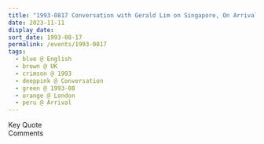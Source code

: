 ```yaml
---
title: "1993-0817 Conversation with Gerald Lim on Singapore, On Arrival, Heathrow Airport, London, UK"
date: 2023-11-11
display_date: 
sort_date: 1993-08-17
permalink: /events/1993-0817
tags:
  - blue @ English
  - brown @ UK
  - crimson @ 1993
  - deeppink @ Conversation
  - green @ 1993-08
  - orange @ London
  - peru @ Arrival
---
```


<wave-list>
  <list-title color="green" width="75">Key Quote</list-title>
  <list-item color="BlanchedAlmond"  width="200"></list-item>
  <list-item color="Lavender"></list-item>
  <list-item color="BlanchedAlmond"></list-item>
</wave-list>

<br>

<wave-list>
  <list-title color="green" width="75">Comments</list-title>
  <list-item color="BlanchedAlmond"  width="200"></list-item>
  <list-item color="Lavender"></list-item>
  <list-item color="BlanchedAlmond"></list-item>
</wave-list>